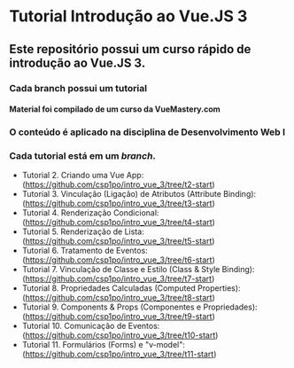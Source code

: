 # Tutorial Introdução ao Vue.JS 3
## Este repositório possui um curso rápido de introdução ao Vue.JS 3.
### Cada branch possui um tutorial

#### Material foi compilado de um curso da VueMastery.com

### O conteúdo é aplicado na disciplina de Desenvolvimento Web I

### Cada tutorial está em um _branch_.

* Tutorial 2. Criando uma Vue App: (https://github.com/csp1po/intro_vue_3/tree/t2-start)
* Tutorial 3. Vinculação (Ligação) de Atributos (Attribute Binding): (https://github.com/csp1po/intro_vue_3/tree/t3-start)
* Tutorial 4. Renderização Condicional: (https://github.com/csp1po/intro_vue_3/tree/t4-start)
* Tutorial 5. Renderização de Lista: (https://github.com/csp1po/intro_vue_3/tree/t5-start)
* Tutorial 6. Tratamento de Eventos: (https://github.com/csp1po/intro_vue_3/tree/t6-start)
* Tutorial 7. Vinculação de Classe e Estilo (Class & Style Binding): (https://github.com/csp1po/intro_vue_3/tree/t7-start)
* Tutorial 8. Propriedades Calculadas (Computed Properties): (https://github.com/csp1po/intro_vue_3/tree/t8-start)
* Tutorial 9. Components & Props (Componentes e Propriedades): (https://github.com/csp1po/intro_vue_3/tree/t9-start)
* Tutorial 10. Comunicação de Eventos: (https://github.com/csp1po/intro_vue_3/tree/t10-start)
* Tutorial 11. Formulários (Forms) e "v-model": (https://github.com/csp1po/intro_vue_3/tree/t11-start)




